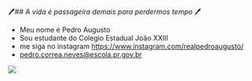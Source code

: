 🖊️## _A vida é passageira demais para perdermos tempo_  🖊️

  - Meu nome é Pedro Augusto
  - Sou estudante do Colegio Estadual João XXIII
  - me siga no instagram https://www.instagram.com/realpedroaugusto/
  - pedro.correa.neves@escola.pr.gov.br

![](https://media1.tenor.com/m/0otgL6RVimAAAAAC/shrek-meme-shrek-hmm.gif)
